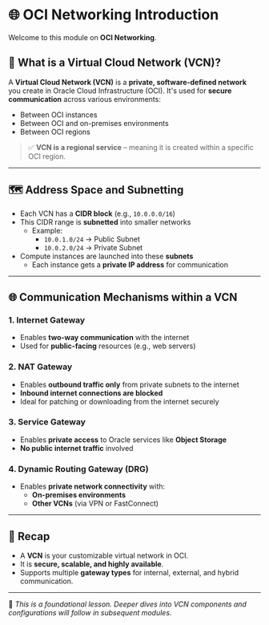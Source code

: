 # 🌐 OCI Networking Introduction

Welcome to this module on **OCI Networking**.

## 🧩 What is a Virtual Cloud Network (VCN)?

A **Virtual Cloud Network (VCN)** is a **private, software-defined network** you create in Oracle Cloud Infrastructure (OCI). It's used for **secure communication** across various environments:

- Between OCI instances
- Between OCI and on-premises environments
- Between OCI regions

> ✅ **VCN is a regional service** – meaning it is created within a specific OCI region.

---

## 🗺️ Address Space and Subnetting

- Each VCN has a **CIDR block** (e.g., `10.0.0.0/16`)
- This CIDR range is **subnetted** into smaller networks
  - Example:
    - `10.0.1.0/24` → Public Subnet
    - `10.0.2.0/24` → Private Subnet
- Compute instances are launched into these **subnets**
  - Each instance gets a **private IP address** for communication

---

## 🌐 Communication Mechanisms within a VCN

### 1. **Internet Gateway**
- Enables **two-way communication** with the internet
- Used for **public-facing** resources (e.g., web servers)

### 2. **NAT Gateway**
- Enables **outbound traffic only** from private subnets to the internet
- **Inbound internet connections are blocked**
- Ideal for patching or downloading from the internet securely

### 3. **Service Gateway**
- Enables **private access** to Oracle services like **Object Storage**
- **No public internet traffic** involved

### 4. **Dynamic Routing Gateway (DRG)**
- Enables **private network connectivity** with:
  - **On-premises environments**
  - **Other VCNs** (via VPN or FastConnect)

---

## 🔁 Recap

- A **VCN** is your customizable virtual network in OCI.
- It is **secure, scalable, and highly available**.
- Supports multiple **gateway types** for internal, external, and hybrid communication.

---

📘 *This is a foundational lesson. Deeper dives into VCN components and configurations will follow in subsequent modules.*
